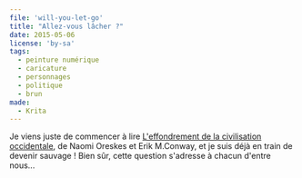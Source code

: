 ```yaml
---
file: 'will-you-let-go'
title: "Allez-vous lâcher ?"
date: 2015-05-06
license: 'by-sa'
tags:
  - peinture numérique
  - caricature
  - personnages
  - politique
  - brun
made:
  - Krita
---
```


Je viens juste de commencer à lire [L'effondrement de la civilisation occidentale](http://www.editionslesliensquiliberent.fr/livre-L_effondrement_de_la_civilisation_occidentale-9791020901033-1-1-0-1.html), de Naomi Oreskes et Erik M.Conway, et je suis déjà en train de devenir sauvage !
Bien sûr, cette question s'adresse à chacun d'entre nous...
